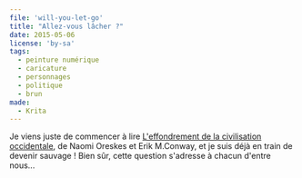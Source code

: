 ```yaml
---
file: 'will-you-let-go'
title: "Allez-vous lâcher ?"
date: 2015-05-06
license: 'by-sa'
tags:
  - peinture numérique
  - caricature
  - personnages
  - politique
  - brun
made:
  - Krita
---
```


Je viens juste de commencer à lire [L'effondrement de la civilisation occidentale](http://www.editionslesliensquiliberent.fr/livre-L_effondrement_de_la_civilisation_occidentale-9791020901033-1-1-0-1.html), de Naomi Oreskes et Erik M.Conway, et je suis déjà en train de devenir sauvage !
Bien sûr, cette question s'adresse à chacun d'entre nous...
